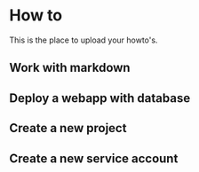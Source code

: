 # How to
This is the place to upload your howto's.
## Work with markdown

## Deploy a webapp with database

## Create a new project

## Create a new service account